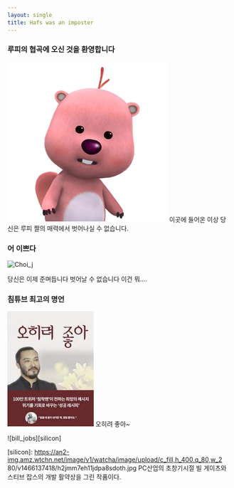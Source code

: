 ```yaml
---
layout: single
title: Hafs was an imposter
---
```

### 루피의 협곡에 오신 것을 환영합니다
![lupy](/assets/images/lupy.png)
이곳에 들어온 이상 당신은 루피 짤의 매력에서 벗어나실 수 없습니다.

### 어 이쁘다
![Choi_j][meme]

[meme]:  https://m.post.naver.com/viewer/postView.nhn?volumeNo=31237885&memberNo=11461118&vType=VERTICAL#
당신은 이제 준며듭니다
벗어날 수 없습니다
이건 뭐....


### 침튜브 최고의 명언 
[![5he_ryeo_Joa](/assets/images/5he_ryeo_Joa.jpg "오히려 좋아~")](https://www.google.com/url?sa=i&url=https%3A%2F%2Fblog.naver.com%2FPostView.nhn%3FblogId%3Dchoiyun9873%26logNo%3D222274703367%26parentCategoryNo%3D%26categoryNo%3D10%26viewDate%3D%26isShowPopularPosts%3Dfalse%26from%3DpostView&psig=AOvVaw2bo6sHUPf_G468rUUyaY4j&ust=1620365330458000&source=images&cd=vfe&ved=0CAIQjRxqFwoTCJDTu7KptPACFQAAAAAdAAAAABAJ) 
오히려 좋아~


![bill_jobs][silicon] 

[silicon]: https://an2-img.amz.wtchn.net/image/v1/watcha/image/upload/c_fill,h_400,q_80,w_2 80/v1466137418/h2jmm7eh11jdpa8sdoth.jpg 
PC산업의 초창기시절 빌 게이츠와 스티브 잡스의 개발 활약상을 그린 작품이다.  
